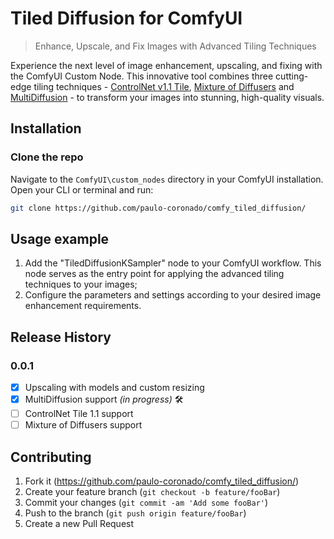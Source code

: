 # Tiled Diffusion for ComfyUI

> Enhance, Upscale, and Fix Images with Advanced Tiling Techniques

Experience the next level of image enhancement, upscaling, and fixing with the ComfyUI Custom Node. This innovative tool combines three cutting-edge tiling techniques - [ControlNet v1.1 Tile](https://github.com/lllyasviel/ControlNet-v1-1-nightly), [Mixture of Diffusers](https://github.com/albarji/mixture-of-diffusers) and [MultiDiffusion](https://multidiffusion.github.io/) - to transform your images into stunning, high-quality visuals.

## Installation

### Clone the repo

Navigate to the `ComfyUI\custom_nodes` directory in your ComfyUI installation. Open your CLI or terminal and run:

```sh
git clone https://github.com/paulo-coronado/comfy_tiled_diffusion/
```

## Usage example

1. Add the "TiledDiffusionKSampler" node to your ComfyUI workflow. This node serves as the entry point for applying the advanced tiling techniques to your images;
2. Configure the parameters and settings according to your desired image enhancement requirements.

## Release History

### 0.0.1
 - [x] Upscaling with models and custom resizing
 - [x] MultiDiffusion support *(in progress)* 🛠️
 - [ ] ControlNet Tile 1.1 support
 - [ ] Mixture of Diffusers support

## Contributing

1. Fork it (<https://github.com/paulo-coronado/comfy_tiled_diffusion/>)
2. Create your feature branch (`git checkout -b feature/fooBar`)
3. Commit your changes (`git commit -am 'Add some fooBar'`)
4. Push to the branch (`git push origin feature/fooBar`)
5. Create a new Pull Request
